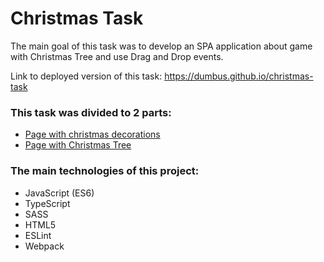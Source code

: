 # Christmas Task

The main goal of this task was to develop an SPA application about game with Christmas Tree and use Drag and Drop events.  

Link to deployed version of this task: https://dumbus.github.io/christmas-task  

### This task was divided to 2 parts:
* [Page with christmas decorations](https://github.com/dumbus/christmas-task/tree/christmas-task)
* [Page with Christmas Tree](https://github.com/dumbus/christmas-task/tree/christmas-task-tree)

### The main technologies of this project:
* JavaScript (ES6)
* TypeScript
* SASS
* HTML5
* ESLint
* Webpack
